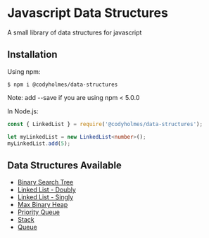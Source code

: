 # Javascript Data Structures

A small library of data structures for javascript

## Installation

Using npm:

```shell
$ npm i @codyholmes/data-structures
```

Note: add --save if you are using npm < 5.0.0

In Node.js:

```ts
const { LinkedList } = require('@codyholmes/data-structures');

let myLinkedList = new LinkedList<number>();
myLinkedList.add(5);
```

## Data Structures Available

- [Binary Search Tree](src/data-structures/BinarySearchTree/)
- [Linked List - Doubly](src/data-structures/DoublyLinkedList/)
- [Linked List - Singly](src/data-structures/LinkedList/)
- [Max Binary Heap](src/data-structures/MaxBinaryHeaps/)
- [Priority Queue](src/data-structures/PriorityQueue/)
- [Stack](src/data-structures/Stack/)
- [Queue](src/data-structures/Queue/)
